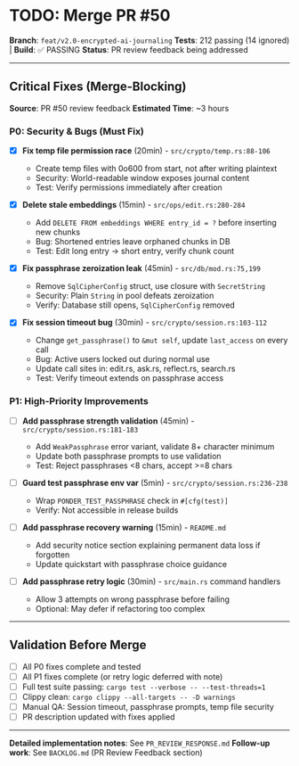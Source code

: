 # TODO: Merge PR #50

**Branch**: `feat/v2.0-encrypted-ai-journaling`
**Tests**: 212 passing (14 ignored) | **Build**: ✅ PASSING
**Status**: PR review feedback being addressed

---

## Critical Fixes (Merge-Blocking)

**Source**: PR #50 review feedback
**Estimated Time**: ~3 hours

### P0: Security & Bugs (Must Fix)

- [x] **Fix temp file permission race** (20min) - `src/crypto/temp.rs:88-106`
  - Create temp files with 0o600 from start, not after writing plaintext
  - Security: World-readable window exposes journal content
  - Test: Verify permissions immediately after creation

- [x] **Delete stale embeddings** (15min) - `src/ops/edit.rs:280-284`
  - Add `DELETE FROM embeddings WHERE entry_id = ?` before inserting new chunks
  - Bug: Shortened entries leave orphaned chunks in DB
  - Test: Edit long entry → short entry, verify chunk count

- [x] **Fix passphrase zeroization leak** (45min) - `src/db/mod.rs:75,199`
  - Remove `SqlCipherConfig` struct, use closure with `SecretString`
  - Security: Plain `String` in pool defeats zeroization
  - Verify: Database still opens, `SqlCipherConfig` removed

- [x] **Fix session timeout bug** (30min) - `src/crypto/session.rs:103-112`
  - Change `get_passphrase()` to `&mut self`, update `last_access` on every call
  - Bug: Active users locked out during normal use
  - Update call sites in: edit.rs, ask.rs, reflect.rs, search.rs
  - Test: Verify timeout extends on passphrase access

### P1: High-Priority Improvements

- [ ] **Add passphrase strength validation** (45min) - `src/crypto/session.rs:181-183`
  - Add `WeakPassphrase` error variant, validate 8+ character minimum
  - Update both passphrase prompts to use validation
  - Test: Reject passphrases <8 chars, accept >=8 chars

- [ ] **Guard test passphrase env var** (5min) - `src/crypto/session.rs:236-238`
  - Wrap `PONDER_TEST_PASSPHRASE` check in `#[cfg(test)]`
  - Verify: Not accessible in release builds

- [ ] **Add passphrase recovery warning** (15min) - `README.md`
  - Add security notice section explaining permanent data loss if forgotten
  - Update quickstart with passphrase choice guidance

- [ ] **Add passphrase retry logic** (30min) - `src/main.rs` command handlers
  - Allow 3 attempts on wrong passphrase before failing
  - Optional: May defer if refactoring too complex

---

## Validation Before Merge

- [ ] All P0 fixes complete and tested
- [ ] All P1 fixes complete (or retry logic deferred with note)
- [ ] Full test suite passing: `cargo test --verbose -- --test-threads=1`
- [ ] Clippy clean: `cargo clippy --all-targets -- -D warnings`
- [ ] Manual QA: Session timeout, passphrase prompts, temp file security
- [ ] PR description updated with fixes applied

---

**Detailed implementation notes**: See `PR_REVIEW_RESPONSE.md`
**Follow-up work**: See `BACKLOG.md` (PR Review Feedback section)
